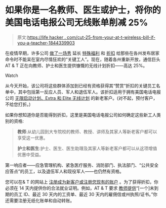 # 如果你是一名教师、医生或护士，将你的美国电话电报公司无线账单削减 25%

> 原文:[https://life hacker . com/cut-25-from-your-at-t-wireless-bill-if-you-a-teacher-1844339903](https://lifehacker.com/cut-25-from-your-at-t-wireless-bill-if-youre-a-teacher-1844339903)

在疫情早期，许多公司 [做了一场秀](https://lifehacker.com/first-responders-can-get-their-google-pixels-repaired-f-1843184644) 延长 [特殊福利](https://lifehacker.com/how-to-get-free-t-mobile-service-if-youre-a-first-respo-1843590856) 和 [折扣](https://lifehacker.com/how-to-get-free-t-mobile-service-if-youre-a-first-respo-1843590856) 给那些在各州发布居家命令时不能呆在室内尽情狂欢的“关键工人”。现在，随着各州重新开放，通信巨头 AT & T 正在向教师、护士和医生提供慷慨的无线计划折扣——高达 25%。

Watch

从今天开始，该公司将这些群体添加到已经有资格获得其“赞赏”折扣的关键员工名单中，其中包括第一反应人员、军人和退伍军人。该折扣适用于拥有美国电话电报公司 [无限启动计划、Extra 和 Elite 无线计划](https://www.att.com/offers/discount-program/first-responders/) 的新老客户。(对不起，预付客户，不给您打折。)

如果你想知道你是否能得到折扣，这里是美国电话电报公司如何确定这些新工人类别的资格:

> **教师**:从幼儿园到大专院校的教师、教授、讲师及其家人等新老客户都可以享受这一优惠。
> 
> **护士和医生**:护士、医生、医生助理及其家人等新老客户都可以从这项增值优惠中受益。

第一响应者——应急管理机构、紧急医疗服务、消防部门、执法部门、“公共安全应答点”的员工，以及退伍军人和现役军人——也仍然有资格。

您可以在& T 的网站上 [注册成为新客户或注册您现有的账户](https://www.att.com/offers/discount-program/appreciation/) 。为了获得折扣，你必须在 14 天内提供你的合法就业证明。例如，AT & T 要求 [教师提供](https://www.att.com/signatureprog/?rfid=NeWK1GdKU5UGEUFuCVAL4Aoxoe+f0Vr5PjjlrHVfX4EqCZTwqUT5mXXDDo/3tVAD&retrieveCart=true)“[一个]未到期的员工 ID、最近 30 天内的工资单、最近 30 天内的雇佣信或州执照/证书。”你还需要注册无纸化账单和自动转账。